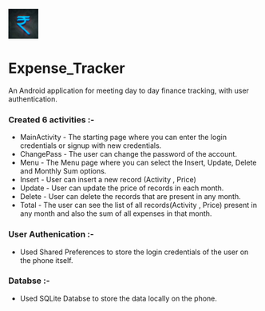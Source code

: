 <img src="https://github.com/vyasrc/Expense-Tracker-Andriod-App/blob/master/icon.png" width="60" height="60" ></img>                       
# Expense_Tracker  
An Android application for meeting day to day finance tracking, with user authentication.                                                                                                     
### Created 6 activities :-                                                                                                                   
* MainActivity - The starting page where you can enter the login credentials or signup with new credentials.
* ChangePass - The user can change the password of the account.
* Menu - The Menu page where you can select the Insert, Update, Delete and Monthly Sum options.
* Insert - User can insert a new record (Activity , Price)
* Update - User can update the price of records in each month.
* Delete - User can delete the records that are present in any month.
* Total - The user can see the list of all records(Activity , Price) present in any month and also the sum of all expenses in that month.                                                                                                                                          
### User Authenication :-                                                                                                                 
* Used Shared Preferences to store the login credentials of the user on the phone itself.                                                   
### Databse :-
* Used SQLite Databse to store the data locally on the phone.

